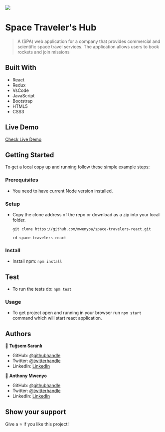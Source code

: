 ![](https://img.shields.io/badge/Microverse-blueviolet)

# Space Traveler's Hub

> A (SPA) web application for a company that provides commercial and scientific space travel services. The application allows users to book rockets and join missions


## Built With

- React
- Redux
- VsCode
- JavaScript
- Bootstrap
- HTML5
- CSS3

## Live Demo 

[Check Live Demo](https://dancing-tarsier-912542.netlify.app)

## Getting Started

To get a local copy up and running follow these simple example steps:

### Prerequisites

- You need to have current Node version installed.

### Setup

- Copy the clone address of the repo or download as a zip into your local folder.

  `git clone https://github.com/mwenyoa/space-travelers-react.git`

  `cd space-travelers-react`

### Install

- Install npm: 
 `npm install`

## Test

- To run the tests do:
  `npm test`

### Usage

- To get project open and running in your browser run `npm start` command which will start react application.


## Authors

👤 **Tuğsem Saranlı**

- GitHub: [@githubhandle](https://github.com/tugsem)
- Twitter: [@twitterhandle](https://twitter.com/TugsemSaranli)
- LinkedIn: [LinkedIn](www.linkedin.com/in/tugsem)

👤 **Anthony Mwenyo**

- GitHub: [@githubhandle](https://github.com/mwenyoa)
- Twitter: [@twitterhandle](https://twitter.com/anthony_mwenyo)
- LinkedIn: [LinkedIn](https://www.linkedin.com/in/anthony-mwenyo/)

## Show your support

Give a ⭐️ if you like this project!
